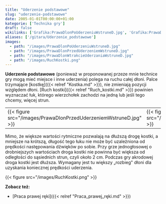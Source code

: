 ```yaml
---
title: "Uderzenie podstawowe"
slug: "uderzenie-podstawowe"
date: 2005-01-01T00:00:00+01:00
kategorie: ['Technika gry']
draft: false
wikilinks: ['Grafika:PrawaDlonPoUderzeniuWstruneD.jpg', 'Grafika:PrawaDlonPrzedUderzeniemWstruneD.jpg', 'Grafika:PrawaDlonWtrakcieUderzaniaWstruneD.jpg', 'Grafika:RuchKostki.png', 'Praca_prawej_r%C4%99ki', 'Ruch_kostki', 'kostka']
aliases: ['/gitara/Uderzenie_podstawowe']
images:
  - path: "/images/PrawaDlonPoUderzeniuWstruneD.jpg"
  - path: "/images/PrawaDlonPrzedUderzeniemWstruneD.jpg"
  - path: "/images/PrawaDlonWtrakcieUderzaniaWstruneD.jpg"
  - path: "/images/RuchKostki.png"
---
```

**Uderzenie podstawowe** (ponieważ w proponowanej przeze mnie technice
gry mogą mieć miejsce i inne uderzenia) polega na ruchu całej dłoni.
Palce trzymające [kostkę]({{< relref "Kostka.md" >}}), nie zmieniają pozycji
względem dłoni. [Ruch kostki]({{< relref "Ruch_kostki.md" >}}) powinien
wyznaczać łuk, którego wierzchołek zachodzi na jedną lub jeśli tego
chcemy, więcej strun.

|                                                                  |                                                                    |                                                              |
| ---------------------------------------------------------------- | ------------------------------------------------------------------ | ------------------------------------------------------------ |
| {{< figure src="/images/PrawaDlonPrzedUderzeniemWstruneD.jpg" >}} | {{< figure src="/images/PrawaDlonWtrakcieUderzaniaWstruneD.jpg" >}} | {{< figure src="/images/PrawaDlonPoUderzeniuWstruneD.jpg" >}} |

Mimo, że większe wartości rytmiczne pozwalają na dłuższą drogę kostki, a
mniejsze na krótszą, długość tego łuku nie może być uzależniona od
prędkości następowania dźwięków po sobie. Przy grze jednogłosowej o
drobniejszych wartościach droga kostki nie powinna być większa od
odległości do sąsiednich strun, czyli około 2 cm. Podczas gry akrodowej
droga kostki jest dłuższa. Wymagany jest tu większy „rozbieg" dłoni dla
uzyskania koniecznej prędkości uderzenia.

{{< figure src="/images/RuchKostki.png" >}}

**Zobacz też:**

  - [Praca prawej ręki]({{< relref "Praca_prawej_ręki.md" >}})

